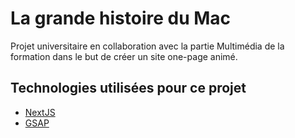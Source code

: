 # La grande histoire du Mac
Projet universitaire en collaboration avec la partie Multimédia de la formation dans le but de créer un site one-page animé.

## Technologies utilisées pour ce projet
- [NextJS](https://nextjs.org)
- [GSAP](https://gsap.com)

